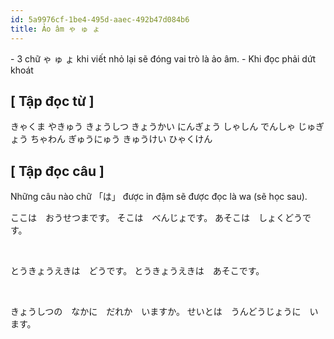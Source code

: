 ```yaml
---
id: 5a9976cf-1be4-495d-aaec-492b47d084b6
title: Ảo âm ゃ ゅ ょ
---
```


<Intro>
- 3 chữ <CodeStep step={1}><K>ゃ ゅ ょ</K></CodeStep> khi viết nhỏ lại sẽ đóng vai trò là ảo âm.
- Khi đọc phải dứt khoát
</Intro>

<YouonAlphabet />

## [ Tập đọc từ ]

<JaWL m={4}>
 <K>きゃくま</K>
 <K>やきゅう</K>
 <K>きょうしつ</K>
 <K>きょうかい</K>
</JaWL>

<JaWL m={4}>
 <K>にんぎょう</K>
 <K>しゃしん</K>
 <K>でんしゃ</K>
 <K>じゅぎょう</K>
</JaWL>

<JaWL m={4}>
 <K>ちゃわん</K>
 <K>ぎゅうにゅう</K>
 <K>きゅうけい</K>
 <K>ひゃくけん</K>
</JaWL>

## [ Tập đọc câu ]

Những câu nào chữ <K>「は」</K> được <CodeStep step={1}>in đậm</CodeStep> sẽ được đọc là <K>wa</K> (sẽ học sau).

<JaSL>ここ<CodeStep step={1}>は</CodeStep>　おうせつまです。</JaSL>
<JaSL>そこ<CodeStep step={1}>は</CodeStep>　べんじょです。</JaSL>
<JaSL>あそこ<CodeStep step={1}>は</CodeStep>　しょくどうです。</JaSL>

<br/>

<JaSL>とうきょうえき<CodeStep step={1}>は</CodeStep>　どうです。</JaSL>
<JaSL>とうきょうえき<CodeStep step={1}>は</CodeStep>　あそこです。</JaSL>

<br/>

<JaSL>きょうしつの　なかに　だれか　いますか。</JaSL>
<JaSL>せいと<CodeStep step={1}>は</CodeStep>　うんどうじょうに　います。</JaSL>